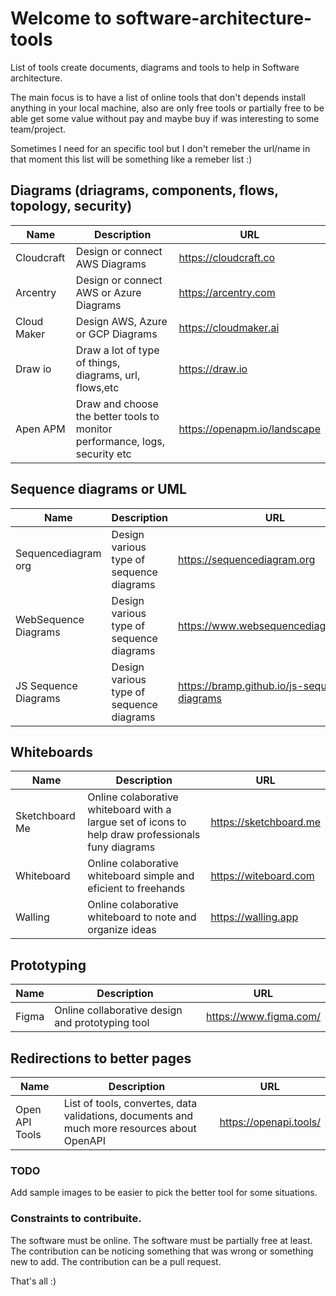 # Welcome to software-architecture-tools

List of tools create documents, diagrams and tools to help in Software architecture.

The main focus is to have a list of online tools that don't depends install anything in  your local machine, also are only free tools or partially free to be able get some value without pay and maybe buy if was interesting to some team/project.

Sometimes I need for an specific tool  but I don't remeber the url/name in that moment this list will be something like a remeber list :)


## Diagrams  (driagrams, components, flows, topology, security)

|Name|Description|URL|
|----------------|-------------------------------|-----------------------------|
|Cloudcraft|Design or connect AWS Diagrams            |https://cloudcraft.co|
|Arcentry|Design or connect AWS or Azure Diagrams            |https://arcentry.com|
|Cloud Maker|Design AWS, Azure or GCP Diagrams            |https://cloudmaker.ai|
|Draw io|Draw a lot of type of things, diagrams, url, flows,etc|https://draw.io|
|Apen APM|Draw and choose the better tools to monitor performance, logs, security etc|https://openapm.io/landscape|


## Sequence diagrams or UML

|Name|Description|URL|
|----------------|-------------------------------|-----------------------------|
|Sequencediagram org|Design various type of sequence diagrams            |https://sequencediagram.org|
|WebSequence Diagrams|Design various type of sequence diagrams            |https://www.websequencediagrams.com|
|JS Sequence Diagrams|Design various type of sequence diagrams            |https://bramp.github.io/js-sequence-diagrams|

## Whiteboards

|Name|Description|URL|
|----------------|-------------------------------|-----------------------------|
|Sketchboard Me|Online colaborative whiteboard with a largue set of icons to help draw professionals funy diagrams|https://sketchboard.me|
|Whiteboard|Online colaborative whiteboard simple and eficient to freehands|https://witeboard.com|
|Walling|Online colaborative whiteboard to note and organize ideas|https://walling.app|

## Prototyping

|Name|Description|URL|
|----------------|-------------------------------|-----------------------------|
|Figma|Online collaborative design and prototyping tool|https://www.figma.com/|


## Redirections to better pages

|Name|Description|URL|
|----------------|-------------------------------|-----------------------------|
|Open API Tools|List of tools, convertes, data validations, documents and much more resources about OpenAPI|https://openapi.tools/|


### TODO

Add sample images to be easier to pick the better tool for some situations.

### Constraints to contribuite.
The software must be online.
The software must be partially free at least.
The contribution can be noticing something that was wrong or something new to add.
The contribution can be a pull request.

That's all :)
